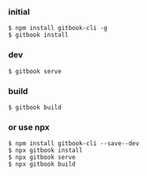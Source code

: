 ### initial
```
$ npm install gitbook-cli -g
$ gitbook install
```
### dev
```
$ gitbook serve
```

### build
```
$ gitbook build
```

### or use npx
```
$ npm install gitbook-cli --save--dev
$ npx gitbook install
$ npx gitbook serve
$ npx gitbook build
```
